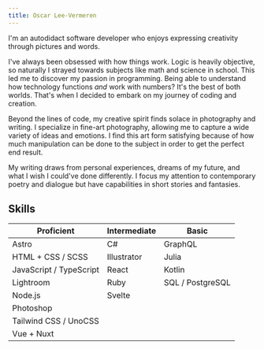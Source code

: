 ```yaml
---
title: Oscar Lee-Vermeren
---
```


I'm an autodidact software developer who enjoys expressing creativity through pictures and words.

I've always been obsessed with how things work. Logic is heavily objective, so naturally I strayed towards subjects like math and science in school. This led me to discover my passion in programming. Being able to understand how technology functions *and* work with numbers? It's the best of both worlds. That's when I decided to embark on my journey of coding and creation.

Beyond the lines of code, my creative spirit finds solace in photography and writing. I specialize in fine-art photography, allowing me to capture a wide variety of ideas and emotions. I find this art form satisfying because of how much manipulation can be done to the subject in order to get the perfect end result.

My writing draws from personal experiences, dreams of my future, and what I wish I could've done differently. I focus my attention to contemporary poetry and dialogue but have capabilities in short stories and fantasies.

## Skills

| Proficient              | Intermediate | Basic            |
| ----------------------- | ------------ | ---------------- |
| Astro                   | C#           | GraphQL          |
| HTML + CSS / SCSS       | Illustrator  | Julia            |
| JavaScript / TypeScript | React        | Kotlin           |
| Lightroom               | Ruby         | SQL / PostgreSQL |
| Node.js                 | Svelte       |                  |
| Photoshop               |              |                  |
| Tailwind CSS / UnoCSS   |              |                  |
| Vue + Nuxt              |              |                  |
